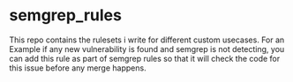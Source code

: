 # semgrep_rules

This repo contains the rulesets i write for different custom usecases.
For an Example if any new vulnerability is found and semgrep is not detecting, you can add this rule as part of semgrep rules so that it will check the code for this issue before any merge happens. 
